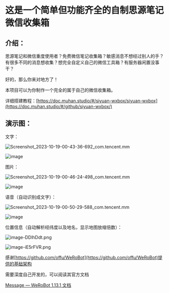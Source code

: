 # 这是一个简单但功能齐全的自制思源笔记微信收集箱
## 介绍：

思源笔记和微信重度使用者？免费微信笔记收集箱？敏感消息不想经过别人的手？有很多不同的消息想收集？想完全自定义自己的微信工具箱？有服务器闲置没事干？

好的，那么你来对地方了！

本项目可以为你制作一个完全的属于自己的微信收集箱。

详细搭建教程：[https://doc.muhan.studio/#/siyuan-wxbox/siyuan-wxbox](https://doc.muhan.studio/#/github/siyuan-wxbox/)

## 演示图：

文字：

​![Screenshot_2023-10-19-00-43-36-692_com.tencent.mm](assets/Screenshot_2023-10-19-00-43-36-692_com.tencent.mm-20231019004425-544y7q5.jpg)​

​![image](assets/image-20231019004538-dswegt7.png)​

图片：

​![Screenshot_2023-10-19-00-46-24-498_com.tencent.mm](assets/Screenshot_2023-10-19-00-46-24-498_com.tencent.mm-20231019004644-dd5d11u.jpg)​

​![image](assets/image-20231019004743-758i233.png)​

语音（自动识别成文字）：

​![Screenshot_2023-10-19-00-50-29-588_com.tencent.mm](assets/Screenshot_2023-10-19-00-50-29-588_com.tencent.mm-20231019005058-m6xp5tf.jpg)​

​![image](assets/image-20231019005051-lux42c4.png)

位置信息（自动解析经纬度以及地名，显示地图放缩倍数）：

​![image-DDlhDdt.png](assets/image-DDlhDdt.png)​

​![image-iE5rFVR.png](assets/image-iE5rFVR.png)​

感谢[https://github.com/offu/WeRoBot](https://github.com/offu/WeRoBot)提供的基础架构

需要深度自己开发的，可以阅读其官方文档

[Message — WeRoBot 1.13.1 文档](https://werobot.readthedocs.io/zh_CN/latest/messages.html)
